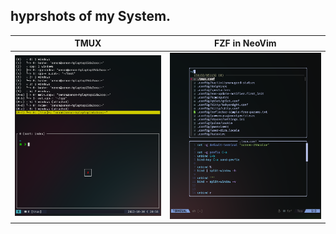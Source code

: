 ## hyprshots of my System.


   TMUX                    | FZF in NeoVim
:-------------------------:|:-------------------------:
![](assets/5.png)  |  ![](assets/6.png)


